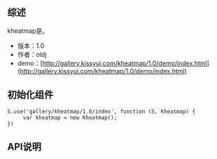 ## 综述

kheatmap是。

* 版本：1.0
* 作者：oldj
* demo：[http://gallery.kissyui.com/kheatmap/1.0/demo/index.html](http://gallery.kissyui.com/kheatmap/1.0/demo/index.html)

## 初始化组件

    S.use('gallery/kheatmap/1.0/index', function (S, Kheatmap) {
         var kheatmap = new Kheatmap();
    })

## API说明

